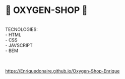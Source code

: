 # 🚀 OXYGEN-SHOP 🚀

<br/>
TECNOLOGIES: <br/>
- HTML <br/>
- CSS <br/>
- JAVSCRIPT <br/>
- BEM <br/>
<br/>
<br/>

https://Enriquedonaire.github.io/Oxygen-Shop-Enrique

